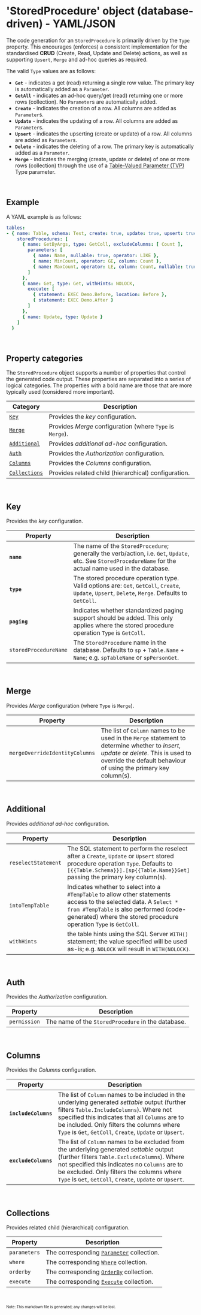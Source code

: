 # 'StoredProcedure' object (database-driven) - YAML/JSON

The code generation for an `StoredProcedure` is primarily driven by the `Type` property. This encourages (enforces) a consistent implementation for the standardised **CRUD** (Create, Read, Update and Delete) actions, as well as supporting `Upsert`, `Merge` and ad-hoc queries as required.

The valid `Type` values are as follows:

- **`Get`** - indicates a get (read) returning a single row value. The primary key is automatically added as a `Parameter`.
- **`GetAll`** - indicates an ad-hoc query/get (read) returning one or more rows (collection). No `Parameter`s are automatically added.
- **`Create`** - indicates the creation of a row. All columns are added as `Parameter`s.
- **`Update`** - indicates the updating of a row. All columns are added as `Parameter`s.
- **`Upsert`** - indicates the upserting (create or update) of a row. All columns are added as `Parameter`s.
- **`Delete`** - indicates the deleting of a row. The primary key is automatically added as a `Parameter`.
- **`Merge`** - indicates the merging (create, update or delete) of one or more rows (collection) through the use of a [Table-Valued Parameter (TVP)](https://docs.microsoft.com/en-us/dotnet/framework/data/adonet/sql/table-valued-parameters) Type parameter.

<br/>

## Example

A YAML example is as follows:
``` yaml
tables:
- { name: Table, schema: Test, create: true, update: true, upsert: true, delete: true, merge: true, udt: true, getAll: true, getAllOrderBy: [ Name Des ], excludeColumns: [ Other ], permission: TestSec,
    storedProcedures: [
      { name: GetByArgs, type: GetColl, excludeColumns: [ Count ],
        parameters: [
          { name: Name, nullable: true, operator: LIKE },
          { name: MinCount, operator: GE, column: Count },
          { name: MaxCount, operator: LE, column: Count, nullable: true }
        ]
      },
      { name: Get, type: Get, withHints: NOLOCK,
        execute: [
          { statement: EXEC Demo.Before, location: Before },
          { statement: EXEC Demo.After }
        ]
      },
      { name: Update, type: Update }
    ]
  }
```

<br/>

## Property categories
The `StoredProcedure` object supports a number of properties that control the generated code output. These properties are separated into a series of logical categories. The properties with a bold name are those that are more typically used (considered more important).

Category | Description
-|-
[`Key`](#Key) | Provides the _key_ configuration.
[`Merge`](#Merge) | Provides _Merge_ configuration (where `Type` is `Merge`).
[`Additional`](#Additional) | Provides _additional ad-hoc_ configuration.
[`Auth`](#Auth) | Provides the _Authorization_ configuration.
[`Columns`](#Columns) | Provides the _Columns_ configuration.
[`Collections`](#Collections) | Provides related child (hierarchical) configuration.

<br/>

## Key
Provides the _key_ configuration.

Property | Description
-|-
**`name`** | The name of the `StoredProcedure`; generally the verb/action, i.e. `Get`, `Update`, etc. See `StoredProcedureName` for the actual name used in the database.
**`type`** | The stored procedure operation type. Valid options are: `Get`, `GetColl`, `Create`, `Update`, `Upsert`, `Delete`, `Merge`. Defaults to `GetColl`.
**`paging`** | Indicates whether standardized paging support should be added. This only applies where the stored procedure operation `Type` is `GetColl`.
`storedProcedureName` | The `StoredProcedure` name in the database. Defaults to `sp` + `Table.Name` + `Name`; e.g. `spTableName` or `spPersonGet`.

<br/>

## Merge
Provides _Merge_ configuration (where `Type` is `Merge`).

Property | Description
-|-
`mergeOverrideIdentityColumns` | The list of `Column` names to be used in the `Merge` statement to determine whether to _insert_, _update_ or _delete_. This is used to override the default behaviour of using the primary key column(s).

<br/>

## Additional
Provides _additional ad-hoc_ configuration.

Property | Description
-|-
`reselectStatement` | The SQL statement to perform the reselect after a `Create`, `Update` or `Upsert` stored procedure operation `Type`. Defaults to `[{{Table.Schema}}].[sp{{Table.Name}}Get]` passing the primary key column(s).
`intoTempTable` | Indicates whether to select into a `#TempTable` to allow other statements access to the selected data. A `Select * from #TempTable` is also performed (code-generated) where the stored procedure operation `Type` is `GetColl`.
`withHints` | the table hints using the SQL Server `WITH()` statement; the value specified will be used as-is; e.g. `NOLOCK` will result in `WITH(NOLOCK)`.

<br/>

## Auth
Provides the _Authorization_ configuration.

Property | Description
-|-
`permission` | The name of the `StoredProcedure` in the database.

<br/>

## Columns
Provides the _Columns_ configuration.

Property | Description
-|-
**`includeColumns`** | The list of `Column` names to be included in the underlying generated _settable_ output (further filters `Table.IncludeColumns`). Where not specified this indicates that all `Columns` are to be included. Only filters the columns where `Type` is `Get`, `GetColl`, `Create`, `Update` or `Upsert`.
**`excludeColumns`** | The list of `Column` names to be excluded from the underlying generated _settable_ output (further filters `Table.ExcludeColumns`). Where not specified this indicates no `Columns` are to be excluded. Only filters the columns where `Type` is `Get`, `GetColl`, `Create`, `Update` or `Upsert`.

<br/>

## Collections
Provides related child (hierarchical) configuration.

Property | Description
-|-
`parameters` | The corresponding [`Parameter`](Database-Parameter-Config.md) collection.
`where` | The corresponding [`Where`](Database-Where-Config.md) collection.
`orderby` | The corresponding [`OrderBy`](Database-OrderBy-Config.md) collection.
`execute` | The corresponding [`Execute`](Database-Execute-Config.md) collection.

<br/>

<sub><sup>Note: This markdown file is generated; any changes will be lost.</sup></sub>
